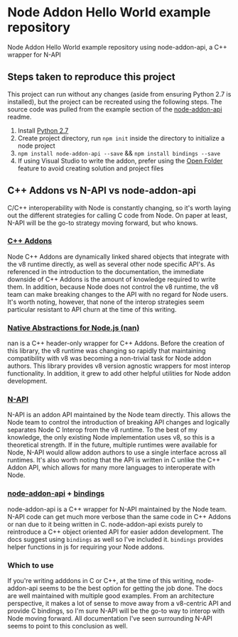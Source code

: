 # Node Addon Hello World example repository
Node Addon Hello World example repository using node-addon-api, a C++ wrapper for N-API
## Steps taken to reproduce this project
This project can run without any changes (aside from ensuring Python 2.7 is installed), but the project can be recreated using the following steps. The source code was pulled from the example section of the [node-addon-api](https://github.com/nodejs/node-addon-api) readme.
1. Install [Python 2.7](https://www.python.org/downloads/release/python-2713/)
2. Create project directory, run `npm init` inside the directory to initialize a node project
3. `npm install node-addon-api --save` && `npm install bindings --save`
4. If using Visual Studio to write the addon, prefer using the [Open Folder](https://docs.microsoft.com/en-us/cpp/ide/non-msbuild-projects?view=vs-2017) feature to avoid creating solution and project files
## C++ Addons vs N-API vs node-addon-api
C/C++ interoperability with Node is constantly changing, so it's worth laying out the different strategies for calling C code from Node. On paper at least, N-API will be the go-to strategy moving forward, but who knows.
### [C++ Addons](https://nodejs.org/api/addons.html)
Node C++ Addons are dynamically linked shared objects that integrate with the v8 runtime directly, as well as several other node specific API's. As referenced in the introduction to the documentation, the immediate downside of C++ Addons is the amount of knowledge required to write them. In addition, because Node does not control the v8 runtime, the v8 team can make breaking changes to the API with no regard for Node users. It's worth noting, however, that none of the interop strategies seem particular resistant to API churn at the time of this writing.
### [Native Abstractions for Node.js (nan)](https://github.com/nodejs/nan)
nan is a C++ header-only wrapper for C++ Addons. Before the creation of this library, the v8 runtime was changing so rapidly that maintaining compatibility with v8 was becoming a non-trivial task for Node addon authors. This library provides v8 version agnostic wrappers for most interop functionality. In addition, it grew to add other helpful utilities for Node addon development.
### [N-API](https://nodejs.org/api/n-api.html)
N-API is an addon API maintained by the Node team directly. This allows the Node team to control the introduction of breaking API changes and logically separates Node C Interop from the v8 runtime. To the best of my knowledge, the only existing Node implementation uses v8, so this is a theoretical strength. If in the future, multiple runtimes were available for Node, N-API would allow addon authors to use a single interface across all runtimes. It's also worth noting that the API is written in C unlike the C++ Addon API, which allows for many more languages to interoperate with Node. 
### [node-addon-api](https://github.com/nodejs/node-addon-api) + [bindings](https://www.npmjs.com/package/bindings)
node-addon-api is a C++ wrapper for N-API maintained by the Node team. N-API code can get much more verbose than the same code in C++ Addons or nan due to it being written in C. node-addon-api exists purely to reintroduce a C++ object oriented API for easier addon development. The docs suggest using `bindings` as well so I've included it. `bindings` provides helper functions in js for requiring your Node addons. 
### Which to use
If you're writing adddons in C or C++, at the time of this writing, node-addon-api seems to be the best option for getting the job done. The docs are well maintained with multiple good examples. From an architecture perspective, it makes a lot of sense to move away from a v8-centric API and provide C bindings, so I'm sure N-API will be the go-to way to interop with Node moving forward. All documentation I've seen surrounding N-API seems to point to this conclusion as well.
